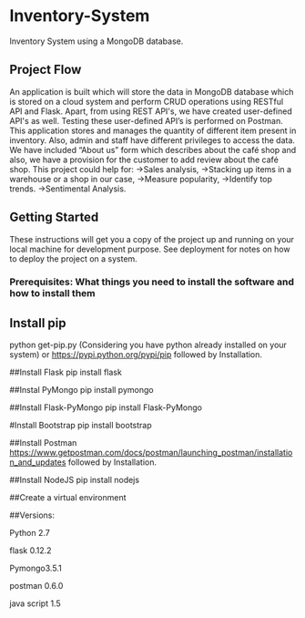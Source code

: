 # Inventory-System
Inventory System using a MongoDB database.

## Project Flow
An application is built which will store the data in MongoDB database which is stored on a cloud system and perform CRUD operations using RESTful API and Flask. Apart, from using REST API's, we have created user-defined API's as well. Testing these user-defined API’s is performed on Postman. This application stores and manages the quantity of different item present in inventory. Also, admin and staff have different privileges to access the data. We have included “About us” form which describes about the café shop and also, we have a provision for the customer to add review about the café shop. This project could help for:
->Sales analysis,
->Stacking up items in a warehouse or a shop in our case,
->Measure popularity,
->Identify top trends.
->Sentimental Analysis.

## Getting Started 
These instructions will get you a copy of the project up and running on your local machine for development purpose. See deployment for notes on how to deploy the project on a system.

### Prerequisites:   What things you need to install the software and how to install them

## Install pip
python get-pip.py (Considering you have python already installed on your system)
or
 https://pypi.python.org/pypi/pip followed by Installation.

##Install Flask
pip install flask

##Instal PyMongo
pip  install pymongo

##Install Flask-PyMongo
pip install Flask-PyMongo

#Install Bootstrap
pip install bootstrap

##Install Postman
https://www.getpostman.com/docs/postman/launching_postman/installation_and_updates followed by Installation.

##Install NodeJS 
pip install nodejs

##Create a virtual environment


##Versions:

Python 2.7

flask 0.12.2

Pymongo3.5.1

postman 0.6.0

java script 1.5
